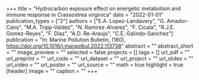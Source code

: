 +++
title = "Hydrocarbon exposure effect on energetic metabolism and immune response in Crassostrea virginica"
date = "2022-01-01"
publication_types = ["2"]
authors = ["E.A. Lopez-Landavery", "G. Amador-Cano", "M.A. Tripp-Valdez", "N. Ramirez-Alvarez", "F. Cicala", "R.J.E. Gomez-Reyes", "F. Diaz", "A.D. Re-Araujo", "C.E. Galindo-Sanchez"]
publication = "In: Marine Pollution Bulletin, (180), https://doi.org/10.1016/j.marpolbul.2022.113738"
abstract = ""
abstract_short = ""
image_preview = ""
selected = false
projects = []
tags = []
url_pdf = ""
url_preprint = ""
url_code = ""
url_dataset = ""
url_project = ""
url_slides = ""
url_video = ""
url_poster = ""
url_source = ""
math = true
highlight = true
[header]
image = ""
caption = ""
+++
